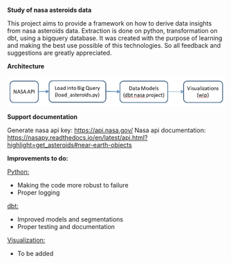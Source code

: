 **Study of nasa asteroids data**

This project aims to provide a framework on how to derive data insights from nasa asteroids data.
Extraction is done on python, transformation on dbt, using a bigquery database.
It was created with the purpose of learning and making the best use possible of this technologies. So all feedback and suggestions are greatly appreciated.

**Architecture**

![My Image](src/architecture.jpg)

**Support documentation**

Generate nasa api key: https://api.nasa.gov/
Nasa api documentation: https://nasapy.readthedocs.io/en/latest/api.html?highlight=get_asteroids#near-earth-objects

**Improvements to do:**

<ins>Python: <ins>
 - Making the code more robust to failure
 - Proper logging
 
<ins>dbt: <ins>
 - Improved models and segmentations
 - Proper testing and documentation
 
<ins>Visualization: <ins>
 - To be added
